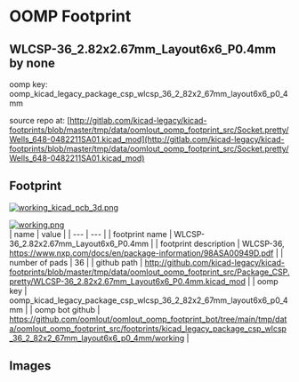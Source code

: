 # OOMP Footprint  
## WLCSP-36_2.82x2.67mm_Layout6x6_P0.4mm  by none  
  
oomp key: oomp_kicad_legacy_package_csp_wlcsp_36_2_82x2_67mm_layout6x6_p0_4mm  
  
source repo at: [http://gitlab.com/kicad-legacy/kicad-footprints/blob/master/tmp/data/oomlout_oomp_footprint_src/Socket.pretty/Wells_648-0482211SA01.kicad_mod](http://gitlab.com/kicad-legacy/kicad-footprints/blob/master/tmp/data/oomlout_oomp_footprint_src/Socket.pretty/Wells_648-0482211SA01.kicad_mod)  
## Footprint  
  
[![working_kicad_pcb_3d.png](working_kicad_pcb_3d_600.png)](working_kicad_pcb_3d.png)  
  
[![working.png](working_600.png)](working.png)  
| name | value | 
| --- | --- | 
| footprint name | WLCSP-36_2.82x2.67mm_Layout6x6_P0.4mm | 
| footprint description | WLCSP-36, https://www.nxp.com/docs/en/package-information/98ASA00949D.pdf | 
| number of pads | 36 | 
| github path | http://github.com/kicad-legacy/kicad-footprints/blob/master/tmp/data/oomlout_oomp_footprint_src/Package_CSP.pretty/WLCSP-36_2.82x2.67mm_Layout6x6_P0.4mm.kicad_mod | 
| oomp key | oomp_kicad_legacy_package_csp_wlcsp_36_2_82x2_67mm_layout6x6_p0_4mm | 
| oomp bot github | https://github.com/oomlout/oomlout_oomp_footprint_bot/tree/main/tmp/data/oomlout_oomp_footprint_src/footprints/kicad_legacy_package_csp_wlcsp_36_2_82x2_67mm_layout6x6_p0_4mm/working | 
## Images  
